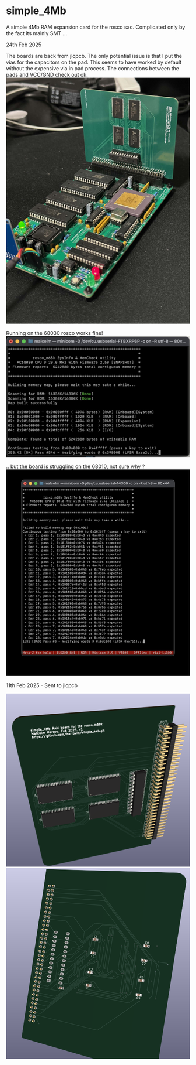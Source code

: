 # simple_4Mb
A simple 4Mb RAM expansion card for the rosco sac.  Complicated only by the fact its mainly SMT ...

24th Feb 2025

The boards are back from jlcpcb.  The only potential issue is that I put the vias for the capacitors on the pad.  This seems to have worked by default without the expensive via in pad process.  The connections between the pads and VCC/GND check out ok.
![actual board](./img/actual.jpg)

Running on the 68030 rosco works fine!
![running on the 68030](./img/68030run.jpg)

.. but the board is struggling on the 68010, not sure why ?
![running on the 68010](./img/68010run.jpg)


11th Feb 2025 - Sent to jlcpcb

![3d model of board - front](./img/front.png)
![3d model of board - back](./img/back.png)

